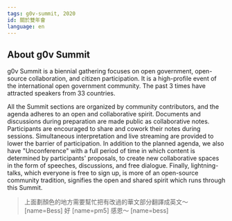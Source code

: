```yaml
---
tags: g0v-summit, 2020
id: 關於雙年會
language: en
---
```

## About g0v Summit

g0v Summit is a biennial gathering focuses on open government, open-source collaboration, and citizen participation.  It is a high-profile event of the international open government community. The past 3 times have attracted speakers from 33 countries. 

All the Summit sections are organized by community contributors, and the agenda adheres to an open and collaborative spirit. Documents and discussions during preparation are made public as collaborative notes. Participants are encouraged to share and cowork their notes during sessions. Simultaneous interpretation and live streaming are provided to lower the barrier of participation. In addition to the planned agenda, we also have "Unconference" with a full period of time in which content is determined by participants' proposals, to create new collaborative spaces in the form of speeches, discussions, and free dialogue. Finally, lightning-talks, which everyone is free to sign up, is more of an open-source community tradition, signifies the open and shared spirit which runs through this Summit.

> 上面劃顏色的地方需要幫忙把有改過的華文部分翻譯成英文～ [name=Bess]
> 好 [name=pm5]
> 感恩～ [name=bess]